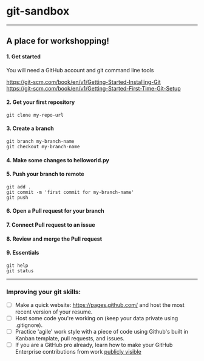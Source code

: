 # git-sandbox
_____
## A place for workshopping! 
  
#### 1. Get started

You will need a GitHub account and git command line tools
  
https://git-scm.com/book/en/v1/Getting-Started-Installing-Git  
https://git-scm.com/book/en/v1/Getting-Started-First-Time-Git-Setup

#### 2. Get your first repository

`git clone my-repo-url`

#### 3. Create a branch

`git branch my-branch-name`  
`git checkout my-branch-name`

#### 4. Make some changes to helloworld.py

#### 5. Push your branch to remote

`git add .`  
`git commit -m 'first commit for my-branch-name'`  
`git push`  

#### 6. Open a Pull request for your branch

#### 7. Connect Pull request to an issue

#### 8. Review and merge the Pull request

#### 9. Essentials

`git help`  
`git status`  
  
_____
### Improving your git skills:

* [ ] Make a quick website: https://pages.github.com/ and host the most recent version of your resume.
* [ ] Host some code you're working on (keep your data private using .gitignore).
* [ ] Practice 'agile' work style with a piece of code using Github's built in Kanban template, pull requests, and issues.
* [ ] If you are a GitHub pro already, learn how to make your GitHub Enterprise contributions from work [publicly visible](https://help.github.com/en/articles/sending-your-github-enterprise-server-contributions-to-your-githubcom-profile)
